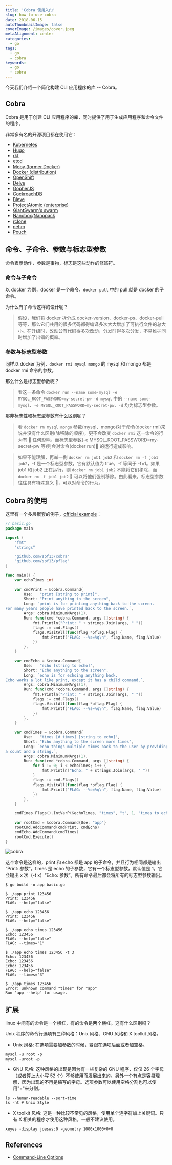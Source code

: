 ```yaml
---
title: 'Cobra 使用入门'
slug: how-to-use-cobra
date: 2018-06-15
autoThumbnailImage: false
coverImage: /images/cover.jpeg
metaAlignment: center
categories:
  - go
tags:
  - go
  - cobra
keywords:
  - go
  - cobra
---
```


今天我们介绍一个简化构建 CLI 应用程序的库 -- Cobra。

<!--more-->

## Cobra

Cobra 是用于创建 CLI 应用程序的库，同时提供了用于生成应用程序和命令文件的程序。

非常多有名的开源项目都在使用它：

- [Kubernetes](http://kubernetes.io/)
- [Hugo](http://gohugo.io)
- [rkt](https://github.com/coreos/rkt)
- [etcd](https://github.com/coreos/etcd)
- [Moby (former Docker)](https://github.com/moby/moby)
- [Docker (distribution)](https://github.com/docker/distribution)
- [OpenShift](https://www.openshift.com/)
- [Delve](https://github.com/derekparker/delve)
- [GopherJS](http://www.gopherjs.org/)
- [CockroachDB](http://www.cockroachlabs.com/)
- [Bleve](http://www.blevesearch.com/)
- [ProjectAtomic (enterprise)](http://www.projectatomic.io/)
- [GiantSwarm's swarm](https://github.com/giantswarm/cli)
- [Nanobox](https://github.com/nanobox-io/nanobox)/[Nanopack](https://github.com/nanopack)
- [rclone](http://rclone.org/)
- [nehm](https://github.com/bogem/nehm)
- [Pouch](https://github.com/alibaba/pouch)

## 命令、子命令、参数与标志型参数

命令表示动作，参数是事物，标志是这些动作的修饰符。

### 命令与子命令

以 docker 为例，docker 是一个命令，`docker pull` 中的 pull 就是 docker 的子命令。

为什么有子命令这样的设计呢？

> 假设，我们将 docker 拆分成 docker-version、docker-ps、docker-pull 等等，那么它们共用的很多代码都得编译多次大大增加了可执行文件的总大小。在升级时，改动公有代码得多次改动，分发时得多次分发，不易维护同时增加了出错的概率。

### 参数与标志型参数

同样以 docker 为例，`docker rmi mysql mongo` 的 mysql 和 mongo 都是 docker rmi 命令的参数。

那么什么是标志型参数呢？

> 看这一条命令 `docker run --name some-mysql -e MYSQL_ROOT_PASSWORD=my-secret-pw -d mysql` 中的 `--name some-mysql`、`-e MYSQL_ROOT_PASSWORD=my-secret-pw`、`-d` 均为标志型参数。

那非标志性和标志型参数有什么区别呢？

> 看 `docker rm mysql mongo` 参数(mysql、mongo)对于命令(docker rmi)来说并没有什么区别(除移除的顺序)，更不会改变 `docker rmi` 这一命令的行为有  任何影响。而标志型参数(-e MYSQL_ROOT_PASSWORD=my-secret-pw 等)则会对命令(docker run) 的运行造成影响。

> 如果不能理解，再举一例 `docker rm job1 job2` 和 `docker rm -f job1 job2`，-f 是一个标志型参数，它有默认值为 true，-f 等同于 -f=1。如果 job1 和 job2 正在运行，则 `docker rm job1 job2` 不能将它们移除，而 `docker rm -f job1 job2`  可以将他们强制移除。由此看来，标志型参数往往具有特殊意义 ，可以对命令的行为。

## Cobra 的使用

这里有一个多层嵌套的例子，[official example](https://github.com/spf13/cobra/blob/master/README.md#example)：

```go
// basic.go
package main

import (
    "fmt"
    "strings"

    "github.com/spf13/cobra"
    "github.com/spf13/pflag"
)

func main() {
    var echoTimes int

    var cmdPrint = &cobra.Command{
        Use:   "print [string to print]",
        Short: "Print anything to the screen",
        Long: `print is for printing anything back to the screen.
For many years people have printed back to the screen.`,
        Args: cobra.MinimumNArgs(1),
        Run: func(cmd *cobra.Command, args []string) {
            fmt.Println("Print: " + strings.Join(args, " "))
            flags := cmd.Flags()
            flags.VisitAll(func(flag *pflag.Flag) {
                fmt.Printf("FLAG: --%s=%q\n", flag.Name, flag.Value)
            })
        },
    }

    var cmdEcho = &cobra.Command{
        Use:   "echo [string to echo]",
        Short: "Echo anything to the screen",
        Long: `echo is for echoing anything back.
Echo works a lot like print, except it has a child command.`,
        Args: cobra.MinimumNArgs(1),
        Run: func(cmd *cobra.Command, args []string) {
            fmt.Println("Print: " + strings.Join(args, " "))
            flags := cmd.Flags()
            flags.VisitAll(func(flag *pflag.Flag) {
                fmt.Printf("FLAG: --%s=%q\n", flag.Name, flag.Value)
            })
        },
    }

    var cmdTimes = &cobra.Command{
        Use:   "times [# times] [string to echo]",
        Short: "Echo anything to the screen more times",
        Long: `echo things multiple times back to the user by providing
a count and a string.`,
        Args: cobra.MinimumNArgs(1),
        Run: func(cmd *cobra.Command, args []string) {
            for i := 0; i < echoTimes; i++ {
                fmt.Println("Echo: " + strings.Join(args, " "))
            }
            flags := cmd.Flags()
            flags.VisitAll(func(flag *pflag.Flag) {
                fmt.Printf("FLAG: --%s=%q\n", flag.Name, flag.Value)
            })
        },
    }

    cmdTimes.Flags().IntVarP(&echoTimes, "times", "t", 1, "times to echo the input")

    var rootCmd = &cobra.Command{Use: "app"}
    rootCmd.AddCommand(cmdPrint, cmdEcho)
    cmdEcho.AddCommand(cmdTimes)
    rootCmd.Execute()
}
```

![cobra](/images/2018/06/cobra.svg)

这个命令是这样的，print 和 echo 都是 app 的子命令，并且行为相同都是输出 “Print: 参数”。times 是 echo 的子参数，它有一个标志型参数，默认值是 1，它会输出 x 次（-t x）“Echo: 参数”。所有命令最后都会将所有的标志型参数输出。

```shell
$ go build -o app basic.go

$ ./app print 123456
Print: 123456
FLAG: --help="false"

$ ./app echo 123456
Print: 123456
FLAG: --help="false"

$ ./app echo times 123456
Echo: 123456
FLAG: --help="false"
FLAG: --times="1"

$ ./app echo times 123456 -t 3
Echo: 123456
Echo: 123456
Echo: 123456
FLAG: --help="false"
FLAG: --times="3"

$ ./app times 123456
Error: unknown command "times" for "app"
Run 'app --help' for usage.
```

## 扩展

linux 中间有的命令是一个横杠，有的命令是两个横杠。这有什么区别吗？

Unix 程序的命令行选项有三种风格：Unix 风格、GNU 风格和 X toolkit 风格。

- Unix 风格: 在选项需要加参数的时候，紧跟在选项后面或者加空格。

```shell
mysql -u root -p
mysql -uroot -p
```

- GNU 风格: 这种风格的出现是因为有一些复杂的 GNU 程序，仅仅 26 个字母（或者算上大小写 52 个）不够使用而发展出来的。另外一个有点是容易理解，因为出现的不再是缩写的字母。选项参数可以使用空格分割也可以使用"="来分割。

```shell
ls --human-readable --sort=time
ls -ht # Unix Style
```

- X toolkit 风格: 这是一种比较不常见的风格，使用单个连字符加上关键词。只有 X 相关的程序才使用这种风格，一般不建议使用。

```shell
xeyes -display joesws:0 -geometry 1000x1000+0+0
```

## References

- [Command-Line Options](http://www.faqs.org/docs/artu/ch10s05.html)
